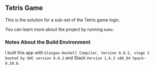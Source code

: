 ## Tetris Game

This is the solution for a sub-set of the Tetris game logic.

You can learn more about the project by running `make`.

### Notes About the Build Environment

I built this app with `Glasgow Haskell Compiler, Version 8.0.2, stage 2 booted by GHC version 8.0.2` and Stack `Version 1.6.3 x86_64 hpack-0.20.0`.
